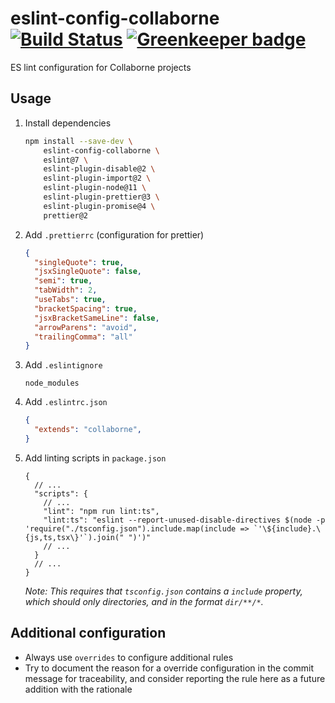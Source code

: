 # eslint-config-collaborne [![Build Status](https://travis-ci.org/Collaborne/eslint-config-collaborne.svg?branch=master)](https://travis-ci.org/Collaborne/eslint-config-collaborne) [![Greenkeeper badge](https://badges.greenkeeper.io/Collaborne/eslint-config-collaborne.svg)](https://greenkeeper.io/)

ES lint configuration for Collaborne projects

## Usage

 1. Install dependencies

    ```sh
    npm install --save-dev \
        eslint-config-collaborne \
        eslint@7 \
        eslint-plugin-disable@2 \
        eslint-plugin-import@2 \
        eslint-plugin-node@11 \
        eslint-plugin-prettier@3 \
        eslint-plugin-promise@4 \
        prettier@2
    ```

 2. Add `.prettierrc` (configuration for prettier)

    ```json
    {
      "singleQuote": true,
      "jsxSingleQuote": false,
      "semi": true,
      "tabWidth": 2,
      "useTabs": true,
      "bracketSpacing": true,
      "jsxBracketSameLine": false,
      "arrowParens": "avoid",
      "trailingComma": "all"
    }
    ```

 3. Add `.eslintignore`

    ```text
    node_modules
    ```

 4. Add `.eslintrc.json`

    ```json
    {
      "extends": "collaborne",
    }
    ```

 5. Add linting scripts in `package.json`

    ```jsonc
    {
      // ...
      "scripts": {
        // ...
        "lint": "npm run lint:ts",
        "lint:ts": "eslint --report-unused-disable-directives $(node -p 'require("./tsconfig.json").include.map(include => `'\${include}.\{js,ts,tsx\}'`).join(" ")')"
        // ...
      }
      // ...
    }
    ```

    _Note: This requires that `tsconfig.json` contains a `include` property, which should only directories, and in the format `dir/**/*`._

## Additional configuration

* Always use `overrides` to configure additional rules
* Try to document the reason for a override configuration in the commit message for traceability, and consider reporting the rule here as a future addition with the rationale
